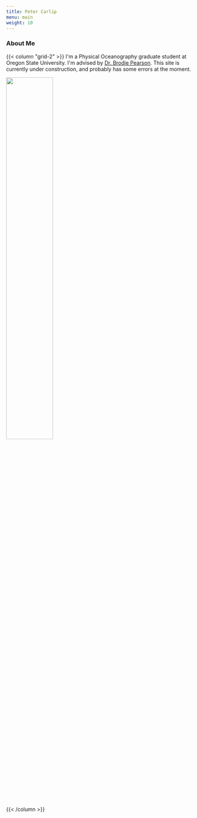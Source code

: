 ```yaml
---
title: Peter Carlip
menu: main
weight: 10
---
```


### About Me
{{< column "grid-2" >}}
I'm a Physical Oceanography graduate student at Oregon State University. I'm advised 
by [Dr. Brodie Pearson](https://brodiepearson.github.io/). This site is currently under 
construction, and probably has some errors at the moment.


<img src="/images/headshot.jpg" style="height:50%;">


{{< /column >}}